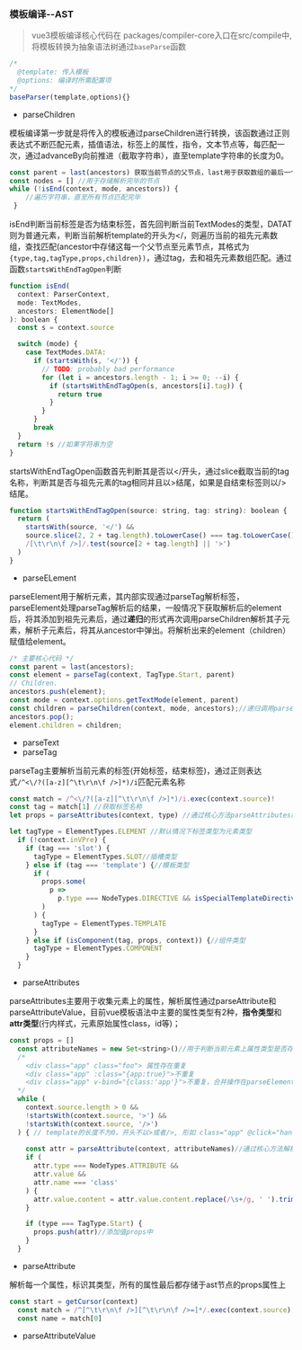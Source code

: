 ### 模板编译--AST

> vue3模板编译核心代码在 packages/compiler-core入口在src/compile中,将模板转换为抽象语法树通过`baseParse`函数

```javascript
/*
  @template: 传入模板
  @options: 编译时所需配置项
*/
baseParser(template,options){}
```

- parseChildren

模板编译第一步就是将传入的模板通过parseChildren进行转换，该函数通过正则表达式不断匹配元素，插值语法，标签上的属性，指令，文本节点等，每匹配一次，通过advanceBy向前推进（截取字符串），直至template字符串的长度为0。

```javascript
const parent = last(ancestors) 获取当前节点的父节点，last用于获取数组的最后一个元素。
const nodes = [] //用于存储解析完毕的节点
while (!isEnd(context, mode, ancestors)) {
    //遍历字符串，直至所有节点匹配完毕
 }
```

isEnd判断当前标签是否为结束标签，首先回判断当前TextModes的类型，DATAT则为普通元素，判断当前解析template的开头为</，则遍历当前的祖先元素数组，查找匹配(ancestor中存储这每一个父节点至元素节点，其格式为```{type,tag,tagType,props,children})```，通过tag，去和祖先元素数组匹配。通过函数```startsWithEndTagOpen```判断

```javascript
function isEnd(
  context: ParserContext,
  mode: TextModes,
  ancestors: ElementNode[]
): boolean {
  const s = context.source

  switch (mode) {
    case TextModes.DATA:
      if (startsWith(s, '</')) {
        // TODO: probably bad performance
        for (let i = ancestors.length - 1; i >= 0; --i) {
          if (startsWithEndTagOpen(s, ancestors[i].tag)) {
            return true
          }
        }
      }
      break
  }
  return !s //如果字符串为空
}

```

startsWithEndTagOpen函数首先判断其是否以</开头，通过slice截取当前的tag名称，判断其是否与祖先元素的tag相同并且以>结尾，如果是自结束标签则以/>结尾。

```javascript
function startsWithEndTagOpen(source: string, tag: string): boolean {
  return (
    startsWith(source, '</') &&
    source.slice(2, 2 + tag.length).toLowerCase() === tag.toLowerCase() &&
    /[\t\r\n\f />]/.test(source[2 + tag.length] || '>')
  )
}
```



- parseELement

parseElement用于解析元素，其内部实现通过parseTag解析标签，parseElement处理parseTag解析后的结果，一般情况下获取解析后的element后，将其添加到祖先元素后，通过**递归**的形式再次调用parseChildren解析其子元素，解析子元素后，将其从ancestor中弹出。将解析出来的element（children）赋值给element。

```javascript
/* 主要核心代码 */
const parent = last(ancestors);
const element = parseTag(context, TagType.Start, parent)
// Children.
ancestors.push(element);
const mode = context.options.getTextMode(element, parent)
const children = parseChildren(context, mode, ancestors);//递归调用parseChildren
ancestors.pop();
element.children = children;
```

- parseText
- parseTag

parseTag主要解析当前元素的标签(开始标签，结束标签)，通过正则表达式```/^<\/?([a-z][^\t\r\n\f />]*)/i```匹配元素名称

```javascript
const match = /^<\/?([a-z][^\t\r\n\f />]*)/i.exec(context.source)!
const tag = match[1] //获取标签名称
let props = parseAttributes(context, type) //通过核心方法parseAttributes解析当前元素上的属性(attribute,指令等)

let tagType = ElementTypes.ELEMENT //默认情况下标签类型为元素类型
  if (!context.inVPre) {
    if (tag === 'slot') {
      tagType = ElementTypes.SLOT//插槽类型
    } else if (tag === 'template') {//模板类型
      if (
        props.some(
          p =>
            p.type === NodeTypes.DIRECTIVE && isSpecialTemplateDirective(p.name)
        )
      ) {
        tagType = ElementTypes.TEMPLATE
      }
    } else if (isComponent(tag, props, context)) {//组件类型
      tagType = ElementTypes.COMPONENT
    }
  }
```

- parseAttributes

parseAttributes主要用于收集元素上的属性，解析属性通过parseAttribute和parseAttributeValue，目前vue模板语法中主要的属性类型有2种，**指令类型**和**attr类型**(行内样式，元素原始属性class，id等)；

```javascript
const props = []
  const attributeNames = new Set<string>()//用于判断当前元素上属性类型是否存在重复
  /*
    <div class="app" class="foo"> 属性存在重复
    <div class="app" :class="{app:true}">不重复
    <div class="app" v-bind="{class:'app'}">不重复，合并操作在parseElement解析后通过相关方法合并
  */
  while (
    context.source.length > 0 &&
    !startsWith(context.source, '>') &&
    !startsWith(context.source, '/>')
  ) { // template的长度不为0，开头不以>或者/>, 形如 class="app" @click="handler">点击</div>
    
    const attr = parseAttribute(context, attributeNames)//通过核心方法解析每一个属性
    if (
      attr.type === NodeTypes.ATTRIBUTE &&
      attr.value &&
      attr.name === 'class'
    ) {
      attr.value.content = attr.value.content.replace(/\s+/g, ' ').trim() //所有class的值对其的多个空格做替换
    }

    if (type === TagType.Start) {
      props.push(attr)//添加值props中
    }	
  }
```



- parseAttribute

解析每一个属性，标识其类型，所有的属性最后都存储于ast节点的props属性上

```javascript
const start = getCursor(context)
  const match = /^[^\t\r\n\f />][^\t\r\n\f />=]*/.exec(context.source)!
  const name = match[0]
```



- parseAttributeValue